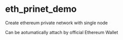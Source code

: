 # eth_prinet_demo
Create ethereum private network with single node

Can be aotumatically attach by official Ethereum Wallet

